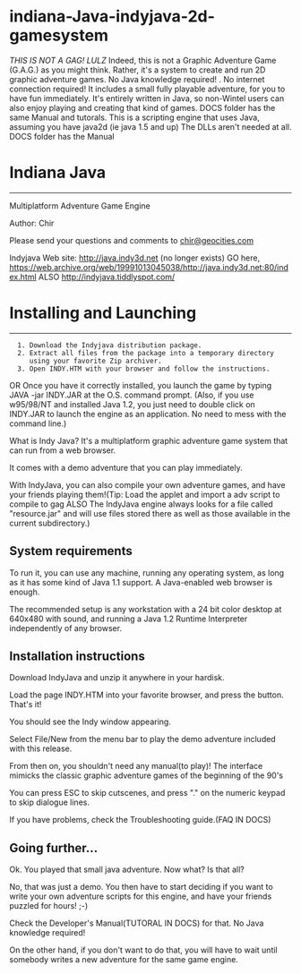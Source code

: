 # indiana-Java-indyjava-2d-gamesystem
*THIS IS NOT A GAG! LULZ*
Indeed, this is not a Graphic Adventure Game (G.A.G.) as you might think. 
Rather, it's a system to create and run 2D graphic adventure games. No Java knowledge required! . No internet connection required! It includes a small fully playable adventure, for you to have fun immediately. It's entirely written in Java, so non-Wintel users can also enjoy playing and creating that kind of games. DOCS folder has the same Manual and tutorals. This is a scripting engine that uses Java, assuming you have java2d (ie java 1.5 and up) The DLLs aren't needed at all.  
DOCS folder has the Manual 

# Indiana Java
------------------
Multiplatform Adventure Game Engine


Author: Chir

Please send your questions and comments to chir@geocities.com

Indyjava Web site:  http://java.indy3d.net  (no longer exists) 
GO here, https://web.archive.org/web/19991013045038/http://java.indy3d.net:80/index.html ALSO 
http://indyjava.tiddlyspot.com/



# Installing and Launching
------------------------------

      1. Download the Indyjava distribution package.
      2. Extract all files from the package into a temporary directory
         using your favorite Zip archiver.
      3. Open INDY.HTM with your browser and follow the instructions.
OR
      Once you have it correctly installed, you launch the game by typing 
      JAVA -jar INDY.JAR 
      at the O.S. command prompt. (Also, if you use w95/98/NT and installed Java 1.2, you just need to double click on INDY.JAR
      to launch the engine as an application. No need to mess with the command line.)
      
What is Indy Java? It's a multiplatform graphic adventure game system that can run from
a web browser.

It comes with a demo adventure that you can play immediately.

With IndyJava, you can also compile your own adventure games, and have your friends
playing them!(Tip: Load the applet and import a adv script to compile to gag ALSO The IndyJava engine always looks for a file called "resource.jar" and will use files stored there as well as those available in the current subdirectory.)


System requirements
---------------------------------
To run it, you can use any machine, running any operating system, as long as it has
some kind of Java 1.1 support. A Java-enabled web browser is enough.

The recommended setup is any workstation with a 24 bit color desktop at 640x480 with
sound, and running a Java 1.2 Runtime Interpreter independently of any browser.


Installation instructions
-------------------------------------
Download IndyJava and unzip it anywhere in your hardisk.

Load the page INDY.HTM into your favorite browser, and press the button.
That's it!

You should see the Indy window appearing.

Select File/New from the menu bar to play the demo adventure included
with this release.

From then on, you shouldn't need any manual(to play)! The interface mimicks the classic graphic
adventure games of the beginning of the 90's

You can press ESC to skip cutscenes, and press "." on the
numeric keypad to skip dialogue lines.

If you have problems, check the Troubleshooting guide.(FAQ IN DOCS)


Going further...
-----------------------------
Ok. You played that small java adventure. Now what? Is that all?

No, that was just a demo. You then have to start deciding if you want to write your own
adventure scripts for this engine, and have your friends puzzled for hours!  ;-)

Check the Developer's Manual(TUTORAL IN DOCS) for that. No
Java knowledge required!

On the other hand, if you don't want to do that, you will have to wait until somebody
writes a new adventure for the same game engine.
